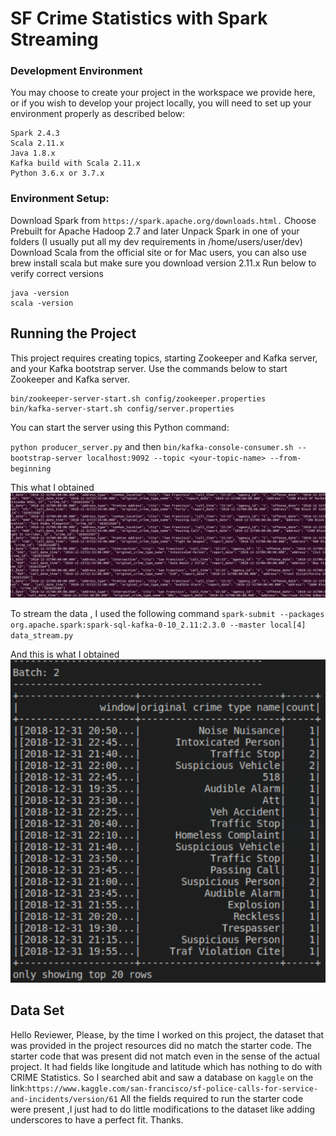 # SF Crime Statistics with Spark Streaming

### Development Environment

You may choose to create your project in the workspace we provide here, or if you wish to develop your project locally, you will need to set up your environment properly as described below:
```
Spark 2.4.3
Scala 2.11.x
Java 1.8.x
Kafka build with Scala 2.11.x
Python 3.6.x or 3.7.x
```

### Environment Setup:

Download Spark from `https://spark.apache.org/downloads.html.` Choose Prebuilt for Apache Hadoop 2.7 and later
Unpack Spark in one of your folders (I usually put all my dev requirements in /home/users/user/dev)
Download Scala from the official site or for Mac users, you can also use brew install scala but make sure you download version 2.11.x
Run below to verify correct versions
```
java -version
scala -version
```

## Running the Project
This project requires creating topics, starting Zookeeper and Kafka server, and your Kafka bootstrap server. Use the commands below to start Zookeeper and Kafka server.

```
bin/zookeeper-server-start.sh config/zookeeper.properties
bin/kafka-server-start.sh config/server.properties
```
You can start the server using this Python command:

`python producer_server.py` and then `bin/kafka-console-consumer.sh --bootstrap-server localhost:9092 --topic <your-topic-name> --from-beginning`

This what I obtained 
![produce](produce.png)

To stream the data , I used the following command `spark-submit --packages org.apache.spark:spark-sql-kafka-0-10_2.11:2.3.0 --master local[4] data_stream.py`

And this is what I obtained
![data](data.png)

## Data Set

Hello Reviewer,
Please, by the time I worked on this project, the dataset that was provided in the project resources did no match the starter code. The starter code that was present did not match even in the sense of the actual project. It had fields like longitude and latitude which has nothing to do with CRIME Statistics.
So I searched abit and saw a database on `kaggle` on the link:`https://www.kaggle.com/san-francisco/sf-police-calls-for-service-and-incidents/version/61`
All the fields required to run the starter code were present ,I just had to do little modifications to the dataset like adding underscores to have a perfect fit.
Thanks.